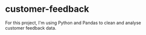 # customer-feedback
For this project, I'm using Python and Pandas to clean and analyse customer feedback data.
